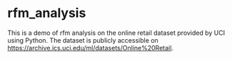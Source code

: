 # rfm_analysis
This is a demo of rfm analysis on the online retail dataset provided by UCI using Python. The dataset is publicly accessible on https://archive.ics.uci.edu/ml/datasets/Online%20Retail.
